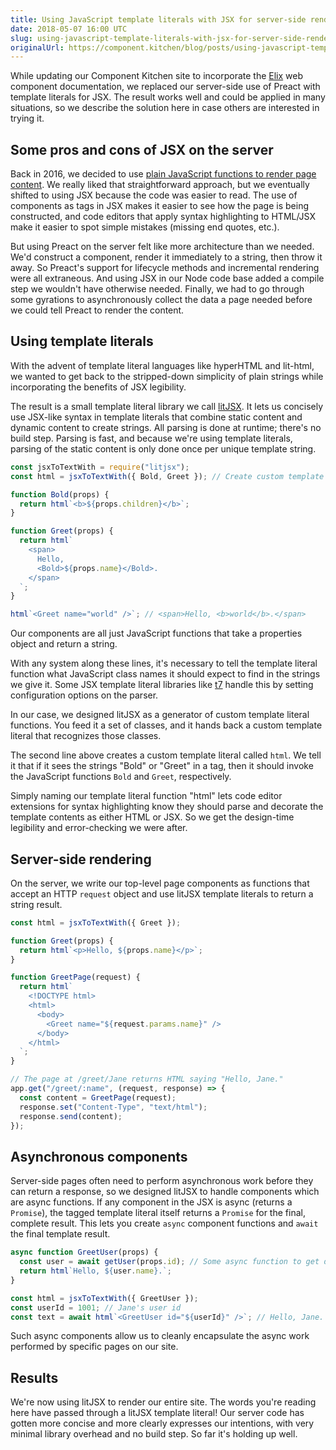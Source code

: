 ```yaml
---
title: Using JavaScript template literals with JSX for server-side rendering
date: 2018-05-07 16:00 UTC
slug: using-javascript-template-literals-with-jsx-for-server-side-rendering
originalUrl: https://component.kitchen/blog/posts/using-javascript-template-literals-with-jsx-for-server-side-rendering
---
```


While updating our Component Kitchen site to incorporate the [Elix](https://component.kitchen/elix) web component documentation, we replaced our server-side use of Preact with template literals for JSX. The result works well and could be applied in many situations, so we describe the solution here in case others are interested in trying it.

## Some pros and cons of JSX on the server

Back in 2016, we decided to use [plain JavaScript functions to render page content](https://component.kitchen/blog/posts/replacing-your-server-side-template-language-with-plain-javascript-functions). We really liked that straightforward approach, but we eventually shifted to using JSX because the code was easier to read. The use of components as tags in JSX makes it easier to see how the page is being constructed, and code editors that apply syntax highlighting to HTML/JSX make it easier to spot simple mistakes (missing end quotes, etc.).

But using Preact on the server felt like more architecture than we needed. We'd construct a component, render it immediately to a string, then throw it away. So Preact's support for lifecycle methods and incremental rendering were all extraneous. And using JSX in our Node code base added a compile step we wouldn't have otherwise needed. Finally, we had to go through some gyrations to asynchronously collect the data a page needed before we could tell Preact to render the content.

## Using template literals

With the advent of template literal languages like hyperHTML and lit-html, we wanted to get back to the stripped-down simplicity of plain strings while incorporating the benefits of JSX legibility.

The result is a small template literal library we call [litJSX](https://github.com/componentkitchen/litJSX). It lets us concisely use JSX-like syntax in template literals that combine static content and dynamic content to create strings. All parsing is done at runtime; there's no build step. Parsing is fast, and because we're using template literals, parsing of the static content is only done once per unique template string.

```js
const jsxToTextWith = require("litjsx");
const html = jsxToTextWith({ Bold, Greet }); // Create custom template literal.

function Bold(props) {
  return html`<b>${props.children}</b>`;
}

function Greet(props) {
  return html`
    <span>
      Hello,
      <Bold>${props.name}</Bold>.
    </span>
  `;
}

html`<Greet name="world" />`; // <span>Hello, <b>world</b>.</span>
```

Our components are all just JavaScript functions that take a properties object and return a string.

With any system along these lines, it's necessary to tell the template literal function what JavaScript class names it should expect to find in the strings we give it. Some JSX template literal libraries like [t7](https://github.com/trueadm/t7) handle this by setting configuration options on the parser.

In our case, we designed litJSX as a generator of custom template literal functions. You feed it a set of classes, and it hands back a custom template literal that recognizes those classes.

The second line above creates a custom template literal called `html`. We tell it that if it sees the strings "Bold" or "Greet" in a tag, then it should invoke the JavaScript functions `Bold` and `Greet`, respectively.

Simply naming our template literal function "html" lets code editor extensions for syntax highlighting know they should parse and decorate the template contents as either HTML or JSX. So we get the design-time legibility and error-checking we were after.

## Server-side rendering

On the server, we write our top-level page components as functions that accept an HTTP `request` object and use litJSX template literals to return a string result.

```js
const html = jsxToTextWith({ Greet });

function Greet(props) {
  return html`<p>Hello, ${props.name}</p>`;
}

function GreetPage(request) {
  return html`
    <!DOCTYPE html>
    <html>
      <body>
        <Greet name="${request.params.name}" />
      </body>
    </html>
  `;
}

// The page at /greet/Jane returns HTML saying "Hello, Jane."
app.get("/greet/:name", (request, response) => {
  const content = GreetPage(request);
  response.set("Content-Type", "text/html");
  response.send(content);
});
```

## Asynchronous components

Server-side pages often need to perform asynchronous work before they can return a response, so we designed litJSX to handle components which are async functions. If any component in the JSX is async (returns a `Promise`), the tagged template literal itself returns a `Promise` for the final, complete result. This lets you create `async` component functions and `await` the final template result.

```js
async function GreetUser(props) {
  const user = await getUser(props.id); // Some async function to get data
  return html`Hello, ${user.name}.`;
}

const html = jsxToTextWith({ GreetUser });
const userId = 1001; // Jane's user id
const text = await html`<GreetUser id="${userId}" />`; // Hello, Jane.
```

Such async components allow us to cleanly encapsulate the async work performed by specific pages on our site.

## Results

We're now using litJSX to render our entire site. The words you're reading here have passed through a litJSX template literal! Our server code has gotten more concise and more clearly expresses our intentions, with very minimal library overhead and no build step. So far it's holding up well.
